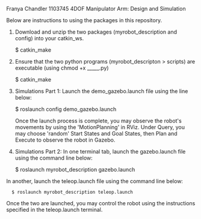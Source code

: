 Franya Chandler 1103745 4DOF Manipulator Arm: Design and Simulation 

Below are instructions to using the packages in this repository. 

1. Download and unzip the two packages (myrobot_description and config) into your catkin_ws.
   
   $ catkin_make
   
3. Ensure that the two python programs (myrobot_descripton > scripts) are executable (using chmod +x _____.py)
   
   $ catkin_make
   
5. Simulations Part 1: Launch the demo_gazebo.launch file using the line below:
   
      $ roslaunch config demo_gazebo.launch
   
   Once the launch process is complete, you may observe the robot's movements by using the 'MotionPlanning' in RViz.
   Under Query, you may choose 'random' Start States and Goal States, then Plan and Execute to observe the robot in Gazebo.
   
7. Simulations Part 2: In one terminal tab, launch the gazebo.launch file using the command line below:

     $ roslaunch myrobot_description gazebo.launch

  In another, launch the teleop.launch file using the command line below: 
  
      $ roslaunch myrobot_description teleop.launch
      
  Once the two are launched, you may control the robot using the instructions specified in the teleop.launch terminal. 
